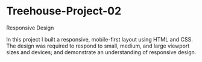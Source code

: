 # Treehouse-Project-02
Responsive Design

In this project I built a responsive, mobile-first layout using HTML and CSS. 
The design was required to respond to small, medium, and large viewport sizes and devices; 
and demonstrate an understanding of responsive design.
